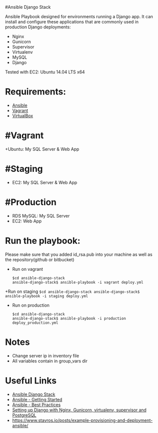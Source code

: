 #Ansible Django Stack

Ansible Playbook designed for environments running a Django app. It can install and configure these applications that are commonly used in production Django deployments:

+ Nginx
+ Gunicorn
+ Supervisor
+ Virtualenv
+ MySQL
+ Django

Tested with EC2: Ubuntu 14.04 LTS x64

Requirements:
============
+ [Ansible](http://docs.ansible.com/ansible/intro_installation.html)
+ [Vagrant](https://www.vagrantup.com/downloads.html)
+ [VirtualBox](https://www.virtualbox.org/wiki/Downloads)


#Vagrant
========
+Ubuntu: My SQL Server & Web App


#Staging
========
+ EC2: My SQL Server & Web App


#Production
===========
+ RDS MySQL: My SQL Server
+ EC2: Web App


Run the playbook:
=================
Please make sure that you added id_rsa.pub into your machine as well as the repository(github or bitbucket)


+ Run on vagrant
	```
	$cd ansible-django-stack
	ansible-django-stack$ ansible-playbook -i vagrant deploy.yml
	```

+Run on staging
	```
	$cd ansible-django-stack
	ansible-django-stack$ ansible-playbook -i staging deploy.yml
	```

+ Run on production
	```
	$cd ansible-django-stack
	ansible-django-stack$ ansible-playbook -i production deploy_production.yml
	```

Notes
=====
+ Change server ip in inventory file
+ All variables contain in group_vars dir


Useful Links
============
+ [Ansible Django Stack](https://github.com/jcalazan/ansible-django-stack/)
+ [Ansible - Getting Started](http://docs.ansible.com/intro_getting_started.html)
+ [Ansible - Best Practices](http://docs.ansible.com/playbooks_best_practices.html)
+ [Setting up Django with Nginx, Gunicorn, virtualenv, supervisor and PostgreSQL](http://michal.karzynski.pl/blog/2013/06/09/django-nginx-gunicorn-virtualenv-supervisor/)
+ https://www.stavros.io/posts/example-provisioning-and-deployment-ansible/


